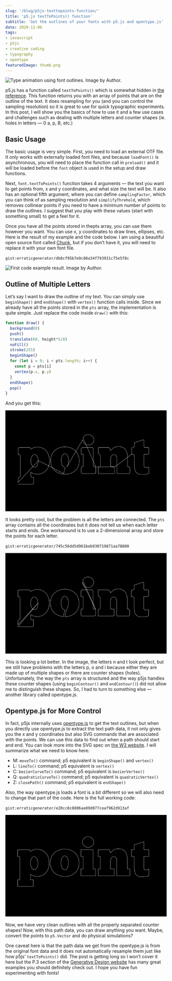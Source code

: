 ```yaml
---
slug: '/blog/p5js-texttopoints-function/'
title: 'p5.js textToPoints() function'
subtitle: 'Get the outlines of your fonts with p5.js and opentype.js'
date: 2020-12-06
tags:
- javascript
- p5js
- creative coding
- typography
- opentype
featuredImage: thumb.png
---
```


![Type animation using font outlines. Image by Author.](./paths.gif)

p5.js has a function called `textToPoints()` which is somewhat hidden in [the reference](https://p5js.org/reference/#/p5.Font/textToPoints). This function returns you with an array of points that are on the outline of the text. It does resampling for you (and you can control the sampling resolution) so it is great to use for quick typographic experiments. In this post, I will show you the basics of how to use it and a few use cases and challenges such as dealing with multiple letters and counter shapes (ie. holes in letters — 0 a, p, B, etc.)

## Basic Usage

The basic usage is very simple. First, you need to load an external OTF file. It only works with externally loaded font files, and because `loadFont()` is asynchronous, you will need to place the function call in `preload()` and it will be loaded before the `font` object is used in the setup and draw functions.

Next, `font.textToPoints()` function takes 4 arguments — the text you want to get points from, x and y coordinates, and what size the text will be. It also has an optional fifth argument, where you can define `samplingFactor`, which you can think of as sampling resolution and `simplifyThrehold`, which removes collinear points if you need to have a minimum number of points to draw the outlines. I suggest that you play with these values (start with something small) to get a feel for it.

Once you have all the points stored in thepts array, you can use them however you want. You can use x, y coordinates to draw lines, ellipses, etc. Here is the result of my example and the code below. I am using a beautiful open source font called [Chunk](https://www.theleagueofmoveabletype.com/chunk), but if you don’t have it, you will need to replace it with your own font file.

`gist:erraticgenerator/db8cf95b7e9c80a34f793931c75e5f8c`

![First code example result. Image by Author.](./points-animated.gif)

## Outline of Multiple Letters

Let’s say I want to draw the outline of my text. You can simply use `beginShape()` and `endShape()` with `vertex()` function calls inside. Since we already have all the points stored in the `pts` array, the implementation is quite simple. Just replace the code inside `draw()` with this:

```js
function draw() {
  background(0)
  push()
  translate(60, height*5/8)
  noFill()
  stroke(255)
  beginShape()
  for (let i = 0; i < pts.length; i++) {
    const p = pts[i]
    vertex(p.x, p.y)
  }
  endShape()
  pop()
}
```

And you get this:

![All the letters are connected. Image by Author](./points-1.png)

It looks pretty cool, but the problem is all the letters are connected. The `pts` array contains all the coordinates but it does not tell us when each letter starts and ends. One workaround is to use a 2-dimensional array and store the points for each letter.

`gist:erraticgenerator/745c56dd5d961beb930719871aa78800`

![Using 2-d array. Image by Author.](./points-2.png)

This is looking a lot better. In the image, the letters n and t look perfect, but we still have problems with the letters p, o and i because either they are made up of multiple shapes or there are counter shapes (holes). Unfortunately, the way the `pts` array is structured and the way p5js handles these counter shapes (using `beginContour()` and `endContour()`) did not allow me to distinguish these shapes. So, I had to turn to something else — another library called opentype.js.

## Opentype.js for More Control

In fact, p5js internally uses [opentype.js](https://opentype.js.org/) to get the text outlines, but when you directly use opentype.js to extract the text path data, it not only gives you the x and y coordinates but also SVG commands that are associated with the points. We can use this data to find out when a path should start and end. You can look more into the SVG spec on [the W3 website](https://www.w3.org/TR/SVG/paths.html). I will summarize what we need to know here:

- M: `moveTo()` command; p5 equivalent is `beginShape()` and `vertex()`
- L: `lineTo()` command; p5 equivalent is `vertex()`
- C: `bezierCurveTo()` command; p5 equivalent is `bezierVertex()`
- Q: `quadraticCurveTo()` command; p5 equivalent is `quadraticVertex()`
- Z: `closePath()` command; p5 equivalent is `endShape()`

Also, the way opentype.js loads a font is a bit different so we will also need to change that part of the code. Here is the full working code:

`gist:erraticgenerator/e20cc8c8806ae89d077ceaf962d913af`

![With opentype.js, we can create counter shapes. Image by Author.](./points-3.png)

Now, we have very clean outlines with all the properly separated counter shapes! Now, with this path data, you can draw anything you want. Maybe, convert the points to `p5.Vector` and do physical simulations?

One caveat here is that the path data we get from the opentype.js is from the original font data and it does not automatically resample them just like how p5js’ `textToPoints()` did. The post is getting long so I won’t cover it here but the P.3 section of the [Generative Design website](http://www.generative-gestaltung.de/2/) has many great examples you should definitely check out. I hope you have fun experimenting with fonts!
